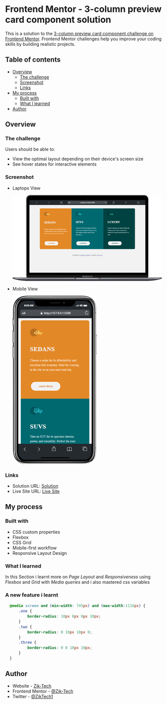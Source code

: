 # Frontend Mentor - 3-column preview card component solution

This is a solution to the [3-column preview card component challenge on Frontend Mentor](https://www.frontendmentor.io/challenges/3column-preview-card-component-pH92eAR2-). Frontend Mentor challenges help you improve your coding skills by building realistic projects. 

## Table of contents

- [Overview](#overview)
  - [The challenge](#the-challenge)
  - [Screenshot](#screenshot)
  - [Links](#links)
- [My process](#my-process)
  - [Built with](#built-with)
  - [What I learned](#what-i-learned)
- [Author](#author)


## Overview

### The challenge

Users should be able to:

- View the optimal layout depending on their device's screen size
- See hover states for interactive elements

### Screenshot
- Laptops View

  ![](./device-view/laptop-view.png)

- Mobile View

  ![](./device-view/mobile-view.png)


### Links

- Solution URL: [Solution](https://github.com/Zik-Tech/3-column-preview-card-component)
- Live Site URL: [Live Site](https://zik-tech.github.io/3-column-preview-card-component/)

## My process

### Built with

- CSS custom properties
- Flexbox
- CSS Grid
- Mobile-first workflow
- Responsive Layout Design


### What I learned

In this Section i learnt more on *Page Layout* and *Responsiveness* using *Flexbox* and *Grid* with *Media queries* and i also mastered css variables 

### A new feature i learnt 

```css
  @media screen and (min-width: 745px) and (max-width:1116px) {
      .one {
          border-radius: 10px 0px 0px 10px;
      }
      .two {
          border-radius: 0 10px 10px 0;
      }
      .three {
          border-radius: 0 0 10px 10px;
      }
  }
```

## Author

- Website - [Zik-Tech](https://www.github.com/Zik-Tech)
- Frontend Mentor - [@Zik-Tech](https://www.frontendmentor.io/profile/Zik-Tech)
- Twitter - [@ZikTech1](https://www.twitter.com/ZikTech1)
